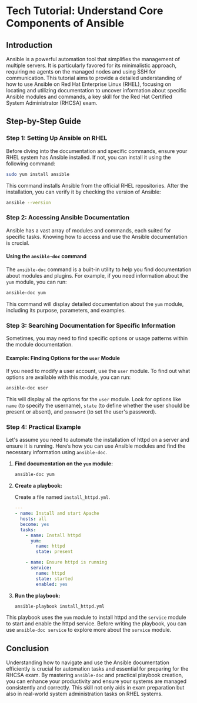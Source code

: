 # Tech Tutorial: Understand Core Components of Ansible

## Introduction

Ansible is a powerful automation tool that simplifies the management of multiple servers. It is particularly favored for its minimalistic approach, requiring no agents on the managed nodes and using SSH for communication. This tutorial aims to provide a detailed understanding of how to use Ansible on Red Hat Enterprise Linux (RHEL), focusing on locating and utilizing documentation to uncover information about specific Ansible modules and commands, a key skill for the Red Hat Certified System Administrator (RHCSA) exam.

## Step-by-Step Guide

### Step 1: Setting Up Ansible on RHEL

Before diving into the documentation and specific commands, ensure your RHEL system has Ansible installed. If not, you can install it using the following command:

```bash
sudo yum install ansible
```

This command installs Ansible from the official RHEL repositories. After the installation, you can verify it by checking the version of Ansible:

```bash
ansible --version
```

### Step 2: Accessing Ansible Documentation

Ansible has a vast array of modules and commands, each suited for specific tasks. Knowing how to access and use the Ansible documentation is crucial.

#### Using the `ansible-doc` command

The `ansible-doc` command is a built-in utility to help you find documentation about modules and plugins. For example, if you need information about the `yum` module, you can run:

```bash
ansible-doc yum
```

This command will display detailed documentation about the `yum` module, including its purpose, parameters, and examples.

### Step 3: Searching Documentation for Specific Information

Sometimes, you may need to find specific options or usage patterns within the module documentation.

#### Example: Finding Options for the `user` Module

If you need to modify a user account, use the `user` module. To find out what options are available with this module, you can run:

```bash
ansible-doc user
```

This will display all the options for the `user` module. Look for options like `name` (to specify the username), `state` (to define whether the user should be present or absent), and `password` (to set the user's password).

### Step 4: Practical Example

Let's assume you need to automate the installation of httpd on a server and ensure it is running. Here’s how you can use Ansible modules and find the necessary information using `ansible-doc`.

1. **Find documentation on the `yum` module:**

    ```bash
    ansible-doc yum
    ```

2. **Create a playbook:**

    Create a file named `install_httpd.yml`.

    ```yaml
    ---
    - name: Install and start Apache
      hosts: all
      become: yes
      tasks:
        - name: Install httpd
          yum:
            name: httpd
            state: present

        - name: Ensure httpd is running
          service:
            name: httpd
            state: started
            enabled: yes
    ```

3. **Run the playbook:**

    ```bash
    ansible-playbook install_httpd.yml
    ```

This playbook uses the `yum` module to install httpd and the `service` module to start and enable the httpd service. Before writing the playbook, you can use `ansible-doc service` to explore more about the `service` module.

## Conclusion

Understanding how to navigate and use the Ansible documentation efficiently is crucial for automation tasks and essential for preparing for the RHCSA exam. By mastering `ansible-doc` and practical playbook creation, you can enhance your productivity and ensure your systems are managed consistently and correctly. This skill not only aids in exam preparation but also in real-world system administration tasks on RHEL systems.